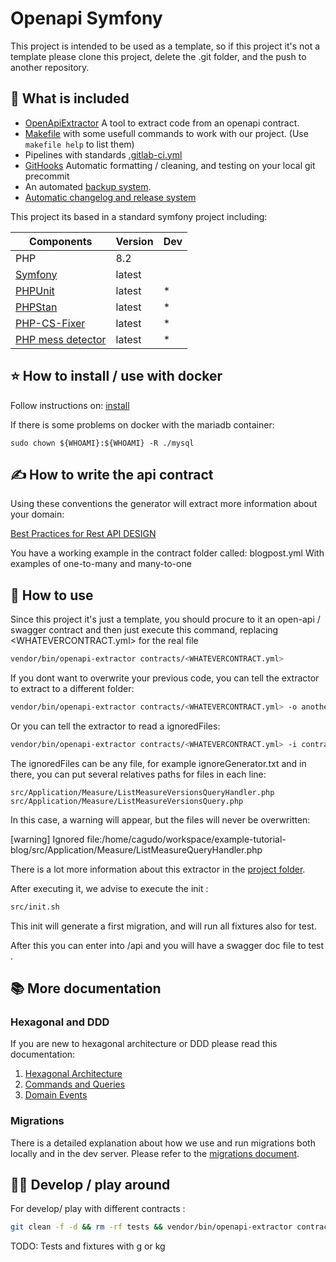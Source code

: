 # Openapi Symfony

This project is intended to be used as a template, so if this project it's not a template please clone this project, delete the .git folder, and the push to another repository.

## :rocket: What is included

- [OpenApiExtractor](https://gitlab.evolucare.io/dpi/hopitalweb/api/openapi-ddd-extractor) A tool to extract code from an openapi contract.
- [Makefile](Makefile) with some usefull commands to work with our project. (Use ```makefile help``` to list them)
- Pipelines with standards [.gitlab-ci.yml](.gitlab-ci.yml)
- [GitHooks](docs/githooks.md) Automatic formatting / cleaning, and testing on your local git precommit
- An automated [backup system](docs/backups.md).
- [Automatic changelog and release system](docs/releases.md)

This project its based in a standard symfony project including:

| Components        | Version | Dev |
|-------------------|---------|-----|
| PHP               | 8.2     |     |
| [Symfony](https://symfony.com)           | latest  |     |
| [PHPUnit](https://symfony.com/doc/current/testing.html)           | latest  | *   |
| [PHPStan](https://github.com/phpstan/phpstan-symfony)           | latest  | *   |
| [PHP-CS-Fixer](https://github.com/PHP-CS-Fixer/PHP-CS-Fixer)      | latest  | *   |
| [PHP mess detector](https://phpmd.org/documentation/index.html) | latest  | *   |


## :star: How to install / use with docker

Follow instructions on: [install](docs/install.md)

If there is some problems on docker with the mariadb container:
```
sudo chown ${WHOAMI}:${WHOAMI} -R ./mysql
```

## :writing_hand: How to write the api contract

Using these conventions the generator will extract more information about your domain:

[Best Practices for Rest API DESIGN](docs/how-to-define-the-api.md)

You have a working example in the contract folder called: blogpost.yml
With examples of one-to-many and many-to-one

## :wrench: How to use

Since this project it's just a template, you should procure to it an open-api / swagger contract
and then just execute this command, replacing <WHATEVERCONTRACT.yml> for the real file

```bash
vendor/bin/openapi-extractor contracts/<WHATEVERCONTRACT.yml>
```

If you dont want to overwrite your previous code, you can tell the extractor to extract to a different folder:

```bash
vendor/bin/openapi-extractor contracts/<WHATEVERCONTRACT.yml> -o anotherFolder
```

Or you can tell the extractor to read a ignoredFiles:

```bash
vendor/bin/openapi-extractor contracts/<WHATEVERCONTRACT.yml> -i contracts/ignoredFiles.txt
```

The ignoredFiles can be any file, for example ignoreGenerator.txt and in there, you can put several relatives paths for files in each line:
```
src/Application/Measure/ListMeasureVersionsQueryHandler.php
src/Application/Measure/ListMeasureVersionsQuery.php
```

In this case, a warning will appear, but the files will never be overwritten:

[warning] Ignored file:/home/cagudo/workspace/example-tutorial-blog/src/Application/Measure/ListMeasureQueryHandler.php

There is a lot more information about this extractor in the [project folder](https://gitlab.evolucare.io/dpi/hopitalweb/api/openapi-ddd-extractor).

After executing it, we advise to execute the init :

```bash
src/init.sh
```

This init will generate a first migration, and will run all fixtures also for test.

After this you can enter into /api and you will have a swagger doc file to test .

## :books: More documentation

### Hexagonal and DDD
If you are new to hexagonal architecture or DDD please read this documentation:

1. [Hexagonal Architecture](docs/hexagonal.md)
2. [Commands and Queries](docs/commands-and-queries.md)
3. [Domain Events](docs/domain-events.md)

### Migrations
There is a detailed explanation about how we use and run migrations both locally and in the dev server.
Please refer to the [migrations document](docs/migrations.md).


## :woman_playing_water_polo: Develop / play around
For develop/ play with different contracts :

```bash
git clean -f -d && rm -rf tests && vendor/bin/openapi-extractor contracts/<YOURCONTRACT>.yml -o ./
```


TODO:
Tests and fixtures with g or kg
